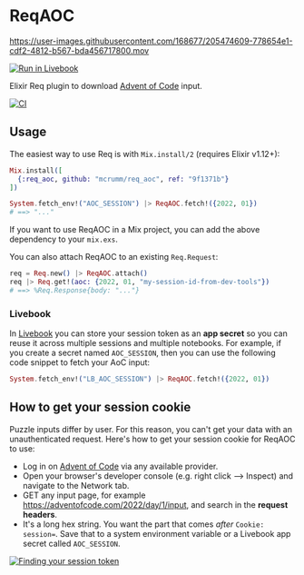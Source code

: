 # ReqAOC

https://user-images.githubusercontent.com/168677/205474609-778654e1-cdf2-4812-b567-bda456717800.mov

[![Run in Livebook](https://livebook.dev/badge/v1/blue.svg)](https://livebook.dev/run?url=https://github.com/mcrumm/req_aoc/blob/main/guides/usage.livemd)

<!-- MDOC -->

Elixir Req plugin to download [Advent of Code][aoc] input.

[![CI](https://github.com/mcrumm/req_aoc/actions/workflows/ci.yml/badge.svg)](https://github.com/mcrumm/req_aoc/actions/workflows/ci.yml)

## Usage

The easiest way to use Req is with `Mix.install/2` (requires Elixir v1.12+):

```elixir
Mix.install([
  {:req_aoc, github: "mcrumm/req_aoc", ref: "9f1371b"}
])

System.fetch_env!("AOC_SESSION") |> ReqAOC.fetch!({2022, 01})
# ==> "..."
```

If you want to use ReqAOC in a Mix project, you can add the above dependency to your `mix.exs`.

You can also attach ReqAOC to an existing `Req.Request`:

```elixir
req = Req.new() |> ReqAOC.attach()
req |> Req.get!(aoc: {2022, 01, "my-session-id-from-dev-tools"})
# ==> %Req.Response{body: "..."}
```

### Livebook

In [Livebook](https://livebook.dev) you can store your session token as an **app secret** so you
can reuse it across multiple sessions and multiple notebooks. For example, if you create a secret
named `AOC_SESSION`, then you can use the following code snippet to fetch your AoC input:

```elixir
System.fetch_env!("LB_AOC_SESSION") |> ReqAOC.fetch!({2022, 01})
```

## How to get your session cookie

Puzzle inputs differ by user. For this reason, you can't get your data with an unauthenticated request. Here's how to get your session cookie for ReqAOC to use:

* Log in on [Advent of Code][aoc] via any available provider.
* Open your browser's developer console (e.g. right click --> Inspect) and navigate to the Network tab.
* GET any input page, for example https://adventofcode.com/2022/day/1/input, and search in the **request headers**.
* It's a long hex string. You want the part that comes _after_ `Cookie: session=`. Save that to a system environment variable or a Livebook app secret called `AOC_SESSION`.

[![Finding your session token](https://cloud.githubusercontent.com/assets/6615374/20862970/0922a4fe-b980-11e6-8f30-5967ca494f5e.png)](https://github.com/wimglenn/advent-of-code-wim/issues/1)

[aoc]: https://adventofcode.com

<!-- MDOC -->

